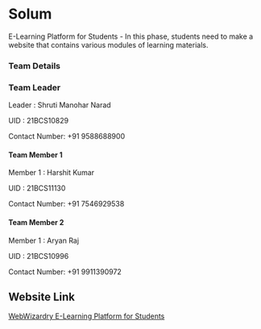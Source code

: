 # Solum
E-Learning Platform for Students - In this phase, students need to make a website that contains various modules of learning materials.

### Team Details
### Team Leader
Leader : Shruti Manohar Narad

UID    : 21BCS10829

Contact Number: +91 9588688900

#### Team Member 1
Member 1 : Harshit Kumar

UID    : 21BCS11130

Contact Number: +91 7546929538

#### Team Member 2
Member 1 : Aryan Raj

UID    : 21BCS10996

Contact Number: +91 9911390972


## Website Link
[WebWizardry E-Learning Platform for Students](https://cerulean-sfogliatella-e4f3a8.netlify.app/)


